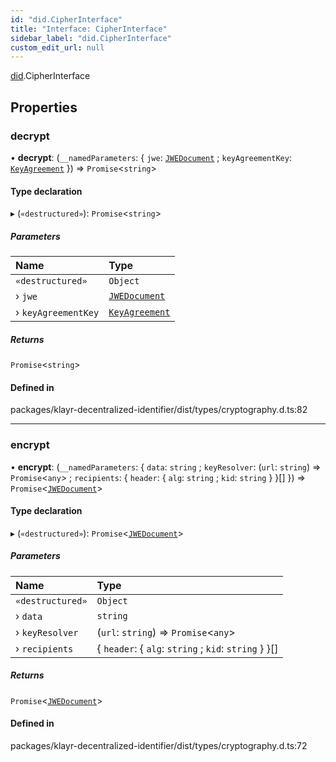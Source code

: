 ```yaml
---
id: "did.CipherInterface"
title: "Interface: CipherInterface"
sidebar_label: "did.CipherInterface"
custom_edit_url: null
---
```


[did](../namespaces/did.md).CipherInterface

## Properties

### decrypt

• **decrypt**: (`__namedParameters`: { `jwe`: [`JWEDocument`](did.JWEDocument.md) ; `keyAgreementKey`: [`KeyAgreement`](../namespaces/did.md#keyagreement)  }) => `Promise`<`string`\>

#### Type declaration

▸ (`«destructured»`): `Promise`<`string`\>

##### Parameters

| Name | Type |
| :------ | :------ |
| `«destructured»` | `Object` |
| › `jwe` | [`JWEDocument`](did.JWEDocument.md) |
| › `keyAgreementKey` | [`KeyAgreement`](../namespaces/did.md#keyagreement) |

##### Returns

`Promise`<`string`\>

#### Defined in

packages/klayr-decentralized-identifier/dist/types/cryptography.d.ts:82

___

### encrypt

• **encrypt**: (`__namedParameters`: { `data`: `string` ; `keyResolver`: (`url`: `string`) => `Promise`<`any`\> ; `recipients`: { `header`: { `alg`: `string` ; `kid`: `string`  }  }[]  }) => `Promise`<[`JWEDocument`](did.JWEDocument.md)\>

#### Type declaration

▸ (`«destructured»`): `Promise`<[`JWEDocument`](did.JWEDocument.md)\>

##### Parameters

| Name | Type |
| :------ | :------ |
| `«destructured»` | `Object` |
| › `data` | `string` |
| › `keyResolver` | (`url`: `string`) => `Promise`<`any`\> |
| › `recipients` | { `header`: { `alg`: `string` ; `kid`: `string`  }  }[] |

##### Returns

`Promise`<[`JWEDocument`](did.JWEDocument.md)\>

#### Defined in

packages/klayr-decentralized-identifier/dist/types/cryptography.d.ts:72
